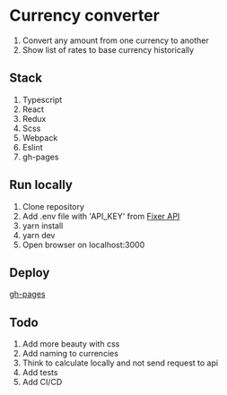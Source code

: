 # Currency converter

1. Convert any amount from one currency to another
2. Show list of rates to base currency historically

## Stack

1. Typescript
2. React
3. Redux
4. Scss
5. Webpack
6. Eslint
7. gh-pages

## Run locally

1. Clone repository
2. Add .env file with 'API_KEY' from [Fixer API](https://apilayer.com/marketplace/fixer-api#documentation-tab)
3. yarn install
4. yarn dev
5. Open browser on localhost:3000

## Deploy

[gh-pages](https://ali-gator.github.io/currency-converter/)

## Todo

1. Add more beauty with css
2. Add naming to currencies
3. Think to calculate locally and not send request to api
4. Add tests
5. Add CI/CD



